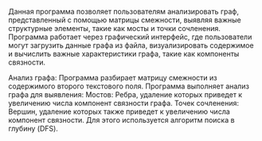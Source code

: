 Данная программа позволяет пользователям анализировать граф, представленный с помощью матрицы смежности, выявляя важные 
структурные элементы, такие как мосты и точки сочленения. Программа работает через графический интерфейс, 
где пользователи могут загрузить данные графа из файла, визуализировать 
содержимое и вычислить важные характеристики графа, такие как компоненты связности.

Анализ графа:
Программа разбирает матрицу смежности из содержимого второго текстового поля.
Программа выполняет анализ графа для выявления:
  Мостов: Ребра, удаление которых приведет к увеличению числа компонент связности графа.
  Точек сочленения: Вершин, удаление которых также приведет к увеличению числа компонент связности.
Для этого используется алгоритм поиска в глубину (DFS).
